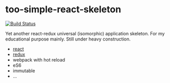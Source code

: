 # too-simple-react-skeleton

[![Build Status](https://travis-ci.org/hhjcz/too-simple-react-skeleton.svg?branch=master)](https://travis-ci.org/hhjcz/too-simple-react-skeleton)

Yet another react-redux universal (isomorphic) application skeleton. For my educational purpose mainly. Still under heavy construction.

- [react](https://facebook.github.io/react/index.html)
- [redux](https://github.com/rackt/redux)
- webpack with hot reload
- eS6
- immutable
- ...